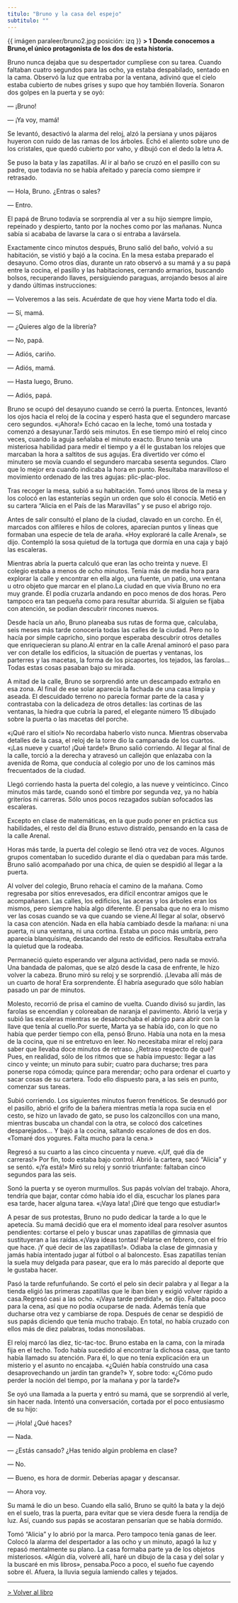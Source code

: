 ```yaml
---
titulo: "Bruno y la casa del espejo"
subtitulo: ""
---
```

{{ imágen paraleer/bruno2.jpg posición: izq }} **> 1 Donde conocemos a
Bruno,el único protagonista de los dos de esta historia.**

Bruno nunca dejaba que su despertador cumpliese con su tarea. Cuando faltaban
cuatro segundos para las ocho, ya estaba despabilado, sentado en la cama.
Observó la luz que entraba por la ventana, adivinó que el cielo estaba
cubierto de nubes grises y supo que hoy también llovería. Sonaron dos golpes
en la puerta y se oyó:

— ¡Bruno!

— ¡Ya voy, mamá!

Se levantó, desactivó la alarma del reloj, alzó la persiana y unos pájaros
huyeron con ruido de las ramas de los árboles. Echó el aliento sobre uno de
los cristales, que quedó cubierto por vaho, y dibujó con el dedo la letra A.

Se puso la bata y las zapatillas. Al ir al baño se cruzó en el pasillo con su
padre, que todavía no se había afeitado y parecía como siempre ir retrasado.

— Hola, Bruno. ¿Entras o sales?

— Entro.

El papá de Bruno todavía se sorprendía al ver a su hijo siempre limpio,
repeinado y despierto, tanto por la noches como por las mañanas. Nunca sabía
si acababa de lavarse la cara o si entraba a lavársela.

Exactamente cinco minutos después, Bruno salió del baño, volvió a su
habitación, se vistió y bajó a la cocina. En la mesa estaba preparado el
desayuno. Como otros días, durante un rato observó a su mamá y a su papá
entre la cocina, el pasillo y las habitaciones, cerrando armarios, buscando
bolsos, recuperando llaves, persiguiendo paraguas, arrojando besos al aire y
dando últimas instrucciones:

— Volveremos a las seis. Acuérdate de que hoy viene Marta todo el día.

— Sí, mamá.

— ¿Quieres algo de la librería?

— No, papá.

— Adiós, cariño.

— Adiós, mamá.

— Hasta luego, Bruno.

— Adiós, papá.

Bruno se ocupó del desayuno cuando se cerró la puerta. Entonces, levantó los
ojos hacia el reloj de la cocina y esperó hasta que el segundero marcase cero
segundos. «¡Ahora!» Echó cacao en la leche, tomó una tostada y comenzó a
desayunar.Tardó seis minutos. En ese tiempo miró el reloj cinco veces, cuando
la aguja señalaba el minuto exacto. Bruno tenía una misteriosa habilidad para
medir el tiempo y a él le gustaban los relojes que marcaban la hora a
saltitos de sus agujas. Era divertido ver cómo el minutero se movía cuando el
segundero marcaba sesenta segundos. Claro que lo mejor era cuando indicaba la
hora en punto. Resultaba maravilloso el movimiento ordenado de las tres
agujas: plic-plac-ploc.

Tras recoger la mesa, subió a su habitación. Tomó unos libros de la mesa y
los colocó en las estanterías según un orden que solo él conocía. Metió en su
cartera “Alicia en el País de las Maravillas” y se puso el abrigo rojo.

Antes de salir consultó el plano de la ciudad, clavado en un corcho. En él,
marcados con alfileres e hilos de colores, aparecían puntos y líneas que
formaban una especie de tela de araña. «Hoy exploraré la calle Arenal», se
dijo. Contempló la sosa quietud de la tortuga que dormía en una caja y bajó
las escaleras.

Mientras abría la puerta calculó que eran las ocho treinta y nueve. El
colegio estaba a menos de ocho minutos. Tenía más de media hora para explorar
la calle y encontrar en ella algo, una fuente, un patio, una ventana u otro
objeto que marcar en el plano.La ciudad en que vivía Bruno no era muy grande.
Él podía cruzarla andando en poco menos de dos horas. Pero tampoco era tan
pequeña como para resultar aburrida. Si alguien se fijaba con atención, se
podían descubrir rincones nuevos.

Desde hacía un año, Bruno planeaba sus rutas de forma que, calculaba, seis
meses más tarde conocería todas las calles de la ciudad. Pero no lo hacía por
simple capricho, sino porque esperaba descubrir otros detalles que
enriquecieran su plano.Al entrar en la calle Arenal aminoró el paso para ver
con detalle los edificios, la situación de puertas y ventanas, los parterres
y las macetas, la forma de los picaportes, los tejados, las farolas… Todas
estas cosas pasaban bajo su mirada.

A mitad de la calle, Bruno se sorprendió ante un descampado extraño en esa
zona. Al final de ese solar aparecía la fachada de una casa limpia y aseada.
El descuidado terreno no parecía formar parte de la casa y contrastaba con la
delicadeza de otros detalles: las cortinas de las ventanas, la hiedra que
cubría la pared, el elegante número 15 dibujado sobre la puerta o las macetas
del porche.

«¡Qué raro el sitio!» No recordaba haberlo visto nunca. Mientras observaba
detalles de la casa, el reloj de la torre dio la campanada de los cuartos.
«¡Las nueve y cuarto! ¡Qué tarde!» Bruno salió corriendo. Al llegar al final
de la calle, torció a la derecha y atravesó un callejón que enlazaba con la
avenida de Roma, que conducía al colegio por uno de los caminos más
frecuentados de la ciudad.

Llegó corriendo hasta la puerta del colegio, a las nueve y veinticinco. Cinco
minutos más tarde, cuando sonó el timbre por segunda vez, ya no había
griteríos ni carreras. Sólo unos pocos rezagados subían sofocados las
escaleras.

Excepto en clase de matemáticas, en la que pudo poner en práctica sus
habilidades, el resto del día Bruno estuvo distraído, pensando en la casa de
la calle Arenal.

Horas más tarde, la puerta del colegio se llenó otra vez de voces. Algunos
grupos comentaban lo sucedido durante el día o quedaban para más tarde. Bruno
salió acompañado por una chica, de quien se despidió al llegar a la puerta.

Al volver del colegio, Bruno rehacía el camino de la mañana. Como regresaba
por sitios enrevesados, era difícil encontrar amigos que le acompañasen. Las
calles, los edificios, las aceras y los árboles eran los mismos, pero siempre
había algo diferente. Él pensaba que no era lo mismo ver las cosas cuando se
va que cuando se viene.Al llegar al solar, observó la casa con atención. Nada
en ella había cambiado desde la mañana: ni una puerta, ni una ventana, ni una
cortina. Estaba un poco más umbría, pero aparecía blanquísima, destacando del
resto de edificios. Resultaba extraña la quietud que la rodeaba.

Permaneció quieto esperando ver alguna actividad, pero nada se movió. Una
bandada de palomas, que se alzó desde la casa de enfrente, le hizo volver la
cabeza. Bruno miró su reloj y se sorprendió. ¡Llevaba allí más de un cuarto
de hora! Era sorprendente. Él habría asegurado que sólo habían pasado un par
de minutos.

Molesto, recorrió de prisa el camino de vuelta. Cuando divisó su jardín, las
farolas se encendían y coloreaban de naranja el pavimento. Abrió la verja y
subió las escaleras mientras se desabrochaba el abrigo para abrir con la
llave que tenía al cuello.Por suerte, Marta ya se había ido, con lo que no
había que perder tiempo con ella, pensó Bruno. Había una nota en la mesa de
la cocina, que ni se entretuvo en leer. No necesitaba mirar el reloj para
saber que llevaba doce minutos de retraso. ¿Retraso respecto de qué? Pues, en
realidad, sólo de los ritmos que se había impuesto: llegar a las cinco y
veinte; un minuto para subir; cuatro para ducharse; tres para ponerse ropa
cómoda; quince para merendar; ocho para ordenar el cuarto y sacar cosas de su
cartera. Todo ello dispuesto para, a las seis en punto, comenzar sus tareas.

Subió corriendo. Los siguientes minutos fueron frenéticos. Se desnudó por el
pasillo, abrió el grifo de la bañera mientras metía la ropa sucia en el
cesto, se hizo un lavado de gato, se puso los calzoncillos con una mano,
mientras buscaba un chandal con la otra, se colocó dos calcetines
desparejados… Y bajó a la cocina, saltando escalones de dos en dos. «Tomaré
dos yogures. Falta mucho para la cena.»

Regresó a su cuarto a las cinco cincuenta y nueve. «¡Uf, qué día de
carreras!» Por fin, todo estaba bajo control. Abrió la cartera, sacó “Alicia”
y se sentó. «¡Ya está!» Miró su reloj y sonrió triunfante: faltaban cinco
segundos para las seis.

Sonó la puerta y se oyeron murmullos. Sus papás volvían del trabajo. Ahora,
tendría que bajar, contar cómo había ido el día, escuchar los planes para esa
tarde, hacer alguna tarea. «¡Vaya lata! ¡Diré que tengo que estudiar!»

A pesar de sus protestas, Bruno no pudo dedicar la tarde a lo que le
apetecía. Su mamá decidió que era el momento ideal para resolver asuntos
pendientes: cortarse el pelo y buscar unas zapatillas de gimnasia que
sustituyeran a las raídas.«¡Vaya ideas tontas! Pelarse en febrero, con el
frío que hace. ¡Y qué decir de las zapatillas!». Odiaba la clase de gimnasia
y jamás había intentado jugar al fútbol o al baloncesto. Esas zapatillas
tenían la suela muy delgada para pasear, que era lo más parecido al deporte
que le gustaba hacer.

Pasó la tarde refunfuñando. Se cortó el pelo sin decir palabra y al llegar a
la tienda eligió las primeras zapatillas que le iban bien y exigió volver
rápido a casa.Regresó casi a las ocho. «¡Vaya tarde perdida!», se dijo.
Faltaba poco para la cena, así que no podía ocuparse de nada. Además tenía
que ducharse otra vez y cambiarse de ropa. Después de cenar se despidió de
sus papás diciendo que tenía mucho trabajo. En total, no había cruzado con
ellos más de diez palabras, todas monosílabas.

El reloj marcó las diez, tic-tac-toc. Bruno estaba en la cama, con la mirada
fija en el techo. Todo había sucedido al encontrar la dichosa casa, que tanto
había llamado su atención. Para él, lo que no tenía explicación era un
misterio y el asunto no encajaba. «¿Quién había construído una casa
desaprovechando un jardín tan grande?» Y, sobre todo: «¿Cómo pudo perder la
noción del tiempo, por la mañana y por la tarde?»

Se oyó una llamada a la puerta y entró su mamá, que se sorprendió al verle,
sin hacer nada. Intentó una conversación, cortada por el poco entusiasmo de
su hijo:

— ¡Hola! ¿Qué haces?

— Nada.

— ¿Estás cansado? ¿Has tenido algún problema en clase?

— No.

— Bueno, es hora de dormir. Deberías apagar y descansar.

— Ahora voy.

Su mamá le dio un beso. Cuando ella salió, Bruno se quitó la bata y la dejó
en el suelo, tras la puerta, para evitar que se viera desde fuera la rendija
de luz. Así, cuando sus papás se acostaran pensarían que se había dormido.

Tomó “Alicia” y lo abrió por la marca. Pero tampoco tenía ganas de leer.
Colocó la alarma del despertador a las ocho y un minuto, apagó la luz y
repasó mentalmente su plano. La casa formaba parte ya de los objetos
misteriosos. «Algún día, volveré allí, haré un dibujo de la casa y del solar
y la buscaré en mis libros», pensaba.Poco a poco, el sueño fue cayendo sobre
él. Afuera, la lluvia seguía lamiendo calles y tejados.

* * *

[> Volver al libro](http:/mislibros/bruno)

